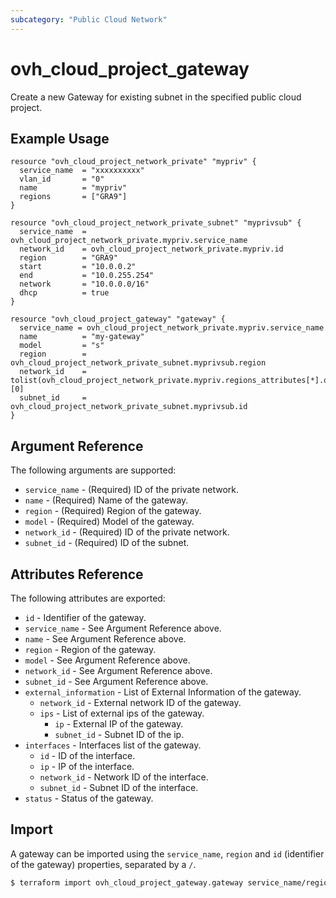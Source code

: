 ```yaml
---
subcategory: "Public Cloud Network"
---
```


# ovh_cloud_project_gateway

Create a new Gateway for existing subnet in the specified public cloud project.

## Example Usage

```hcl
resource "ovh_cloud_project_network_private" "mypriv" {
  service_name  = "xxxxxxxxxx"
  vlan_id       = "0"
  name          = "mypriv"
  regions       = ["GRA9"]
}

resource "ovh_cloud_project_network_private_subnet" "myprivsub" {
  service_name  = ovh_cloud_project_network_private.mypriv.service_name
  network_id    = ovh_cloud_project_network_private.mypriv.id
  region        = "GRA9"
  start         = "10.0.0.2"
  end           = "10.0.255.254"
  network       = "10.0.0.0/16"
  dhcp          = true
}

resource "ovh_cloud_project_gateway" "gateway" {
  service_name = ovh_cloud_project_network_private.mypriv.service_name
  name          = "my-gateway"
  model         = "s"
  region        = ovh_cloud_project_network_private_subnet.myprivsub.region
  network_id    = tolist(ovh_cloud_project_network_private.mypriv.regions_attributes[*].openstackid)[0]
  subnet_id     = ovh_cloud_project_network_private_subnet.myprivsub.id
}
```

## Argument Reference

The following arguments are supported:

* `service_name` - (Required) ID of the private network.
* `name` - (Required) Name of the gateway.
* `region` - (Required) Region of the gateway.
* `model` - (Required) Model of the gateway.
* `network_id` - (Required) ID of the private network.
* `subnet_id` - (Required) ID of the subnet.

## Attributes Reference

The following attributes are exported:

* `id` - Identifier of the gateway.
* `service_name` - See Argument Reference above.
* `name` - See Argument Reference above.
* `region` - Region of the gateway.
* `model` - See Argument Reference above.
* `network_id` - See Argument Reference above.
* `subnet_id` - See Argument Reference above.
* `external_information` - List of External Information of the gateway.
  * `network_id` - External network ID of the gateway.
  * `ips` - List of external ips of the gateway.
    * `ip` - External IP of the gateway.
    * `subnet_id` - Subnet ID of the ip.
* `interfaces` - Interfaces list of the gateway.
  * `id` - ID of the interface.
  * `ip` - IP of the interface.
  * `network_id` - Network ID of the interface.
  * `subnet_id` - Subnet ID of the interface.
* `status` - Status of the gateway.

## Import

A gateway can be imported using the `service_name`, `region` and `id` (identifier of the gateway) properties, separated by a `/`.

```bash
$ terraform import ovh_cloud_project_gateway.gateway service_name/region/id
```
